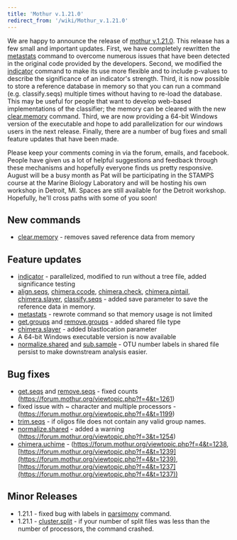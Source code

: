 ```yaml
---
title: 'Mothur v.1.21.0'
redirect_from: '/wiki/Mothur_v.1.21.0'
---
```

We are happy to announce the release of [mothur
v.1.21.0](mothur_v.1.21.0). This release has a few small and
important updates. First, we have completely rewritten the
[metastats](metastats) command to overcome numerous issues
that have been detected in the original code provided by the developers.
Second, we modified the [indicator](indicator) command to
make its use more flexible and to include p-values to describe the
significance of an indicator\'s strength. Third, it is now possible to
store a reference database in memory so that you can run a command (e.g.
classify.seqs) multiple times without having to re-load the database.
This may be useful for people that want to develop web-based
implementations of the classifier; the memory can be cleared with the
new [clear.memory](clear.memory) command. Third, we are now
providing a 64-bit Windows version of the executable and hope to add
parallelization for our windows users in the next release. Finally,
there are a number of bug fixes and small feature updates that have been
made.

Please keep your comments coming in via the forum, emails, and facebook.
People have given us a lot of helpful suggestions and feedback through
these mechanisms and hopefully everyone finds us pretty responsive.
August will be a busy month as Pat will be participating in the STAMPS
course at the Marine Biology Laboratory and will be hosting his own
workshop in Detroit, MI. Spaces are still available for the Detroit
workshop. Hopefully, he\'ll cross paths with some of you soon!

## New commands

-   [clear.memory](clear.memory) - removes saved reference
    data from memory

## Feature updates

-   [indicator](indicator) - parallelized, modified to run
    without a tree file, added significance testing
-   [align.seqs](align.seqs),
    [chimera.ccode](chimera.ccode),
    [chimera.check](chimera.check),
    [chimera.pintail](chimera.pintail),
    [chimera.slayer](chimera.slayer),
    [classify.seqs](classify.seqs) - added save parameter to
    save the reference data in memory.
-   [metastats](metastats) - rewrote command so that memory
    usage is not limited
-   [get.groups](get.groups) and
    [remove.groups](remove.groups) - added shared file type
-   [chimera.slayer](chimera.slayer) - added blastlocation
    parameter
-   A 64-bit Windows executable version is now available
-   [normalize.shared](normalize.shared) and
    [sub.sample](sub.sample) - OTU number labels in shared
    file persist to make downstream analysis easier.

## Bug fixes

-   [get.seqs](get.seqs) and
    [remove.seqs](remove.seqs) - fixed counts
    (https://forum.mothur.org/viewtopic.php?f=4&t=1261)
-   fixed issue with \~ character and multiple processors -
    (https://forum.mothur.org/viewtopic.php?f=4&t=1199)
-   [trim.seqs](trim.seqs) - if oligos file does not contain
    any valid group names.
-   [normalize.shared](normalize.shared) - added a warning
    (https://forum.mothur.org/viewtopic.php?f=3&t=1254)
-   [chimera.uchime](chimera.uchime) -
    (https://forum.mothur.org/viewtopic.php?f=4&t=1238,
    [https://forum.mothur.org/viewtopic.php?f=4&t=1239](https://forum.mothur.org/viewtopic.php?f=4&t=1239),
    [https://forum.mothur.org/viewtopic.php?f=4&t=1237](https://forum.mothur.org/viewtopic.php?f=4&t=1237))

## Minor Releases

-   1.21.1 - fixed bug with labels in [parsimony](parsimony)
    command.
-   1.21.1 - [cluster.split](cluster.split) - if your number
    of split files was less than the number of processors, the command
    crashed.
